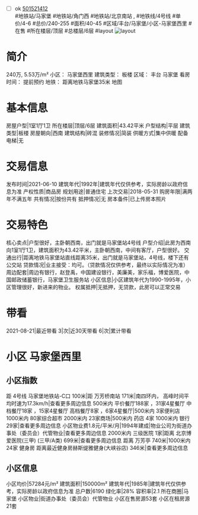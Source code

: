 - [ ] ok [501521412](https://bj.5i5j.com/ershoufang/501521412.html)  
 #地铁站/马家堡 #地铁站/角门西 #地铁站/北京南站 ,  #地铁线/4号线
#单价/4-6 #总价/240-255 #面积/40-45   #区域/丰台/马家堡/小区-马家堡西里 #在售 #所在楼层/顶层 #总楼层/6层 #layout 
![layout](http://image2a.5i5j.com/bdir/layout/05fe15cf087c4a62b24948697d8f11d6.JPG_P5.jpg) 
# 简介 
 240万,  5.53万/m² 
小区： 马家堡西里
建筑类型： 板楼
区域： 丰台 马家堡
看房时间： 提前预约
地铁： 距离地铁马家堡35米 地图
# 基本信息 
 房屋户型|1室1厅1卫
所在楼层|顶层/6层
建筑面积|43.42平米
户型结构|平层
建筑类型|板楼
房屋朝向|西南
建筑结构|砖混
装修情况|简装
供暖方式|集中供暖
配备电梯|无
# 交易信息 
 发布时间|2021-06-10
建筑年代|1992年|建筑年代仅供参考，实际房龄以政府信息为准
产权性质|商品房
规划用途|普通住宅
上次交易|2018-05-31
购房年限|满两年不满五年
共有情况|按份共有
抵押情况|无
房本备件|已上传房本照片
# 交易特色 
 核心卖点|户型很好，主卧朝西南，出门就是马家堡站4号线
户型介绍|此房为西南向1室1厅1卫，建筑面积为43.42平米，主卧朝西南，中间有客厅，户型很好。
交通出行|距离地铁马家堡站直线距离35米，出门就是马家堡站，4号线，楼下还有公交站
贷款情况|业主接受：均可。（贷款情况仅供参考，最终以实际情况为准）
周边配套|周边有银行，赵登禹，中国建设银行，美廉美，家乐福，博爱医院，中国邮政储蓄银行，马家堡卫生服务站
小区信息|小区建筑年代为1990-1995年，小区管理很好，新进来的物业。
权属抵押|无抵押，无贷款，此房可以正常交易
# 带看 
 2021-08-21|最近带看	 3|次|近30天带看	 6|次|累计带看
# 小区 马家堡西里
## 小区指数 
 距 4号线 马家堡地铁站-C口 100米|距 万芳桥南站 171米|南四环内， 高峰时间平均时速为17.3km/h|查看更多周边信息
500米内 平价餐厅188家 ，31家4星餐厅
中档餐厅18家 ，15家4星餐厅
高档餐厅8家 ，6家4星餐厅|500米内 3家便利店
1000米内 80家综合超市
2000米内 23家商场|500米内 药店 4家
1000米内 银行 29家|查看更多周边信息
小区物业费1.8元/平米/月|1994年建成|物业公司为街道办事处（委员会）代管物业|查看更多周边信息
2000米内 三级医院 1家|距离 北京博爱医院(三甲) (三甲/A类) 699米|查看更多周边信息
距离 万芳亭 740米|1000米内 24家 健身房
距离最近健身房赫斯缇雅健身(大峡谷店) 346米|查看更多周边信息
## 小区信息 
 小区均价|57284元/m²
建筑面积|150000m²
建筑年代|1985年|建筑年代仅供参考，实际房龄以政府信息为准
总户数|6190
绿化率|28%
容积率|2.1
所在商圈|马家堡
小区物业|街道办事处（委员会）代管物业
小区在售房源53套
小区在租房源21套
